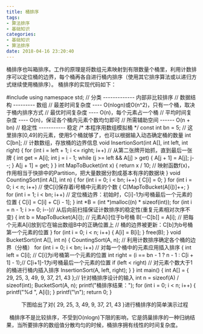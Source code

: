 ```yaml
---
title: 桶排序
tags: 
- 算法排序
- 基础知识
categories: 
- 基础知识
- 算法排序
date: 2018-04-16 23:20:40
---
```

桶排序也叫箱排序。工作的原理是将数组元素映射到有限数量个桶里，利用计数排序可以定位桶的边界，每个桶再各自进行桶内排序（使用其它排序算法或以递归方式继续使用桶排序）。
桶排序的实现代码如下：

#include<iostream>
using namespace std;
// 分类 ------------- 内部非比较排序
// 数据结构 --------- 数组
// 最差时间复杂度 ---- O(nlogn)或O(n^2)，只有一个桶，取决于桶内排序方式
// 最优时间复杂度 ---- O(n)，每个元素占一个桶
// 平均时间复杂度 ---- O(n)，保证各个桶内元素个数均匀即可
// 所需辅助空间 ------ O(n + bn)
// 稳定性 ----------- 稳定
/* 本程序用数组模拟桶 */
const int bn = 5;    // 这里排序[0,49]的元素，使用5个桶就够了，也可以根据输入动态确定桶的数量
int C[bn];           // 计数数组，存放桶的边界信息
void InsertionSort(int A[], int left, int right)
{
    for (int i = left + 1; i <= right; i++)  // 从第二张牌开始抓，直到最后一张牌
    {
        int get = A[i];
        int j = i - 1;
        while (j >= left && A[j] > get)
        {
            A[j + 1] = A[j];
            j--;
        }
        A[j + 1] = get;
    }
}
int MapToBucket(int x)
{
    return x / 10;    // 映射函数f(x)，作用相当于快排中的Partition，把大量数据分割成基本有序的数据块
}
void CountingSort(int A[], int n)
{
    for (int i = 0; i < bn; i++)
    {
        C[i] = 0;
    }
    for (int i = 0; i < n; i++)     // 使C[i]保存着i号桶中元素的个数
    {
        C[MapToBucket(A[i])]++;
    }
    for (int i = 1; i < bn; i++)    // 定位桶边界：初始时，C[i]-1为i号桶最后一个元素的位置
    {
        C[i] = C[i] + C[i - 1];
    }
    int *B = (int *)malloc((n) * sizeof(int));
    for (int i = n - 1; i >= 0; i--)// 从后向前扫描保证计数排序的稳定性(重复元素相对次序不变)
    {
        int b = MapToBucket(A[i]);  // 元素A[i]位于b号桶
        B[--C[b]] = A[i];           // 把每个元素A[i]放到它在输出数组B中的正确位置上
                                    // 桶的边界被更新：C[b]为b号桶第一个元素的位置
    }
    for (int i = 0; i < n; i++)
    {
        A[i] = B[i];
    }
    free(B);
}
void BucketSort(int A[], int n)
{
    CountingSort(A, n);          // 利用计数排序确定各个桶的边界（分桶）
    for (int i = 0; i < bn; i++) // 对每一个桶中的元素应用插入排序
    {
        int left = C[i];         // C[i]为i号桶第一个元素的位置
        int right = (i == bn - 1 ? n - 1 : C[i + 1] - 1);// C[i+1]-1为i号桶最后一个元素的位置
        if (left < right)        // 对元素个数大于1的桶进行桶内插入排序
            InsertionSort(A, left, right);
    }
}
int main()
{
    int A[] = { 29, 25, 3, 49, 9, 37, 21, 43 };// 针对桶排序设计的输入
    int n = sizeof(A) / sizeof(int);
    BucketSort(A, n);
    printf("桶排序结果：");
    for (int i = 0; i < n; i++)
    {
        printf("%d ", A[i]);
    }
    printf("\n");
    return 0;
}

 
 　　下图给出了对{ 29, 25, 3, 49, 9, 37, 21, 43 }进行桶排序的简单演示过程

 
桶排序不是比较排序，不受到O(nlogn)下限的影响，它是鸽巢排序的一种归纳结果，当所要排序的数组值分散均匀的时候，桶排序拥有线性的时间复杂度。
